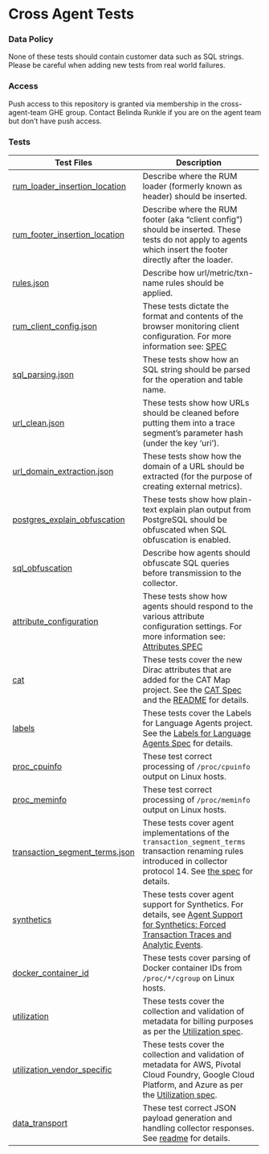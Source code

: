 # Cross Agent Tests

### Data Policy

None of these tests should contain customer data such as SQL strings. Please be careful when adding new tests from real world failures.

### Access

Push access to this repository is granted via membership in the cross-agent-team GHE group. Contact Belinda Runkle if you are on the agent team but don’t have push access.

### Tests

<table style="width:99%;"><colgroup><col style="width: 19%" /><col style="width: 80%" /></colgroup><thead><tr class="header"><th>Test Files</th><th>Description</th></tr></thead><tbody><tr class="odd"><td><a href="rum_loader_insertion_location">rum_loader_insertion_location</a></td><td>Describe where the RUM loader (formerly known as header) should be inserted.</td></tr><tr class="even"><td><a href="rum_footer_insertion_location">rum_footer_insertion_location</a></td><td>Describe where the RUM footer (aka “client config”) should be inserted. These tests do not apply to agents which insert the footer directly after the loader.</td></tr><tr class="odd"><td><a href="rules.json">rules.json</a></td><td>Describe how url/metric/txn-name rules should be applied.</td></tr><tr class="even"><td><a href="rum_client_config.json">rum_client_config.json</a></td><td>These tests dictate the format and contents of the browser monitoring client configuration. For more information see: <a href="https://newrelic.atlassian.net/wiki/display/eng/BAM+Agent+Auto-Instrumentation">SPEC</a></td></tr><tr class="odd"><td><a href="sql_parsing.json">sql_parsing.json</a></td><td>These tests show how an SQL string should be parsed for the operation and table name.</td></tr><tr class="even"><td><a href="url_clean.json">url_clean.json</a></td><td>These tests show how URLs should be cleaned before putting them into a trace segment’s parameter hash (under the key ‘uri’).</td></tr><tr class="odd"><td><a href="url_domain_extraction.json">url_domain_extraction.json</a></td><td>These tests show how the domain of a URL should be extracted (for the purpose of creating external metrics).</td></tr><tr class="even"><td><a href="postgres_explain_obfuscation">postgres_explain_obfuscation</a></td><td>These tests show how plain-text explain plan output from PostgreSQL should be obfuscated when SQL obfuscation is enabled.</td></tr><tr class="odd"><td><a href="sql_obfuscation">sql_obfuscation</a></td><td>Describe how agents should obfuscate SQL queries before transmission to the collector.</td></tr><tr class="even"><td><a href="attribute_configuration.json">attribute_configuration</a></td><td>These tests show how agents should respond to the various attribute configuration settings. For more information see: <a href="https://source.datanerd.us/agents/agent-specs/blob/master/Agent-Attributes-PORTED.md">Attributes SPEC</a></td></tr><tr class="odd"><td><a href="cat">cat</a></td><td>These tests cover the new Dirac attributes that are added for the CAT Map project. See the <a href="https://source.datanerd.us/agents/agent-specs/blob/master/Cross-Application-Tracing-PORTED.md">CAT Spec</a> and the <a href="cat/README.md">README</a> for details.</td></tr><tr class="even"><td><a href="labels.json">labels</a></td><td>These tests cover the Labels for Language Agents project. See the <a href="https://newrelic.atlassian.net/wiki/display/eng/Labels+for+Language+Agents">Labels for Language Agents Spec</a> for details.</td></tr><tr class="odd"><td><a href="proc_cpuinfo">proc_cpuinfo</a></td><td>These test correct processing of <code>/proc/cpuinfo</code> output on Linux hosts.</td></tr><tr class="even"><td><a href="proc_meminfo">proc_meminfo</a></td><td>These test correct processing of <code>/proc/meminfo</code> output on Linux hosts.</td></tr><tr class="odd"><td><a href="transaction_segment_terms.json">transaction_segment_terms.json</a></td><td>These tests cover agent implementations of the <code>transaction_segment_terms</code> transaction renaming rules introduced in collector protocol 14. See <a href="https://newrelic.atlassian.net/wiki/display/eng/Language+agent+transaction+segment+terms+rules">the spec</a> for details.</td></tr><tr class="even"><td><a href="synthetics">synthetics</a></td><td>These tests cover agent support for Synthetics. For details, see <a href="https://source.datanerd.us/agents/agent-specs/blob/master/Synthetics-PORTED.md">Agent Support for Synthetics: Forced Transaction Traces and Analytic Events</a>.</td></tr><tr class="odd"><td><a href="docker_container_id">docker_container_id</a></td><td>These tests cover parsing of Docker container IDs from <code>/proc/*/cgroup</code> on Linux hosts.</td></tr><tr class="even"><td><a href="utilization">utilization</a></td><td>These tests cover the collection and validation of metadata for billing purposes as per the <a href="https://source.datanerd.us/agents/agent-specs/blob/master/Utilization.md">Utilization spec</a>.</td></tr><tr class="odd"><td><a href="utilization_vendor_specific">utilization_vendor_specific</a></td><td>These tests cover the collection and validation of metadata for AWS, Pivotal Cloud Foundry, Google Cloud Platform, and Azure as per the <a href="https://source.datanerd.us/agents/agent-specs/blob/master/Utilization.md">Utilization spec</a>.</td></tr><tr class="even"><td><a href="data_transport/data_transport.json">data_transport</a></td><td>These test correct JSON payload generation and handling collector responses. See <a href="https://source.datanerd.us/agents/cross_agent_tests/blob/master/data_transport/data_transport.md">readme</a> for details.</td></tr></tbody></table>
